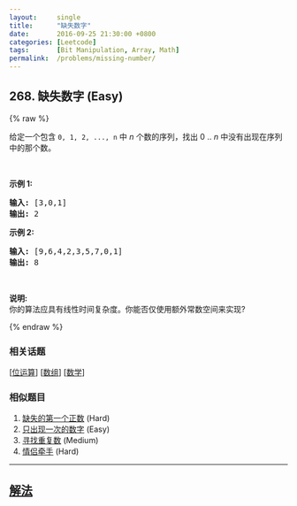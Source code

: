 ```yaml
---
layout:     single
title:      "缺失数字"
date:       2016-09-25 21:30:00 +0800
categories: [Leetcode]
tags:       [Bit Manipulation, Array, Math]
permalink:  /problems/missing-number/
---
```


## 268. 缺失数字 (Easy)

{% raw %}

<p>给定一个包含 <code>0, 1, 2, ..., n</code>&nbsp;中&nbsp;<em>n</em>&nbsp;个数的序列，找出 0 .. <em>n</em>&nbsp;中没有出现在序列中的那个数。</p>

<p>&nbsp;</p>

<p><strong>示例 1:</strong></p>

<pre><strong>输入:</strong> [3,0,1]
<strong>输出:</strong> 2
</pre>

<p><strong>示例&nbsp;2:</strong></p>

<pre><strong>输入:</strong> [9,6,4,2,3,5,7,0,1]
<strong>输出:</strong> 8
</pre>

<p>&nbsp;</p>

<p><strong>说明:</strong><br>
你的算法应具有线性时间复杂度。你能否仅使用额外常数空间来实现?</p>

{% endraw %}

### 相关话题
  [[位运算](https://github.com/openset/leetcode/tree/master/tag/bit-manipulation/README.md)]
  [[数组](https://github.com/openset/leetcode/tree/master/tag/array/README.md)]
  [[数学](https://github.com/openset/leetcode/tree/master/tag/math/README.md)]

### 相似题目
  1. [缺失的第一个正数](/problems/first-missing-positive) (Hard)
  1. [只出现一次的数字](/problems/single-number) (Easy)
  1. [寻找重复数](/problems/find-the-duplicate-number) (Medium)
  1. [情侣牵手](/problems/couples-holding-hands) (Hard)

---

## [解法](https://github.com/openset/leetcode/tree/master/problems/missing-number)
